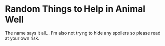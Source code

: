 # Random Things to Help in Animal Well

The name says it all... I'm also not trying to hide any spoilers so please read at your own risk.